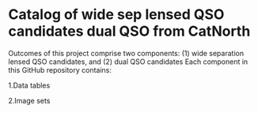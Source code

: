 # Catalog of wide sep lensed QSO candidates dual QSO from CatNorth

Outcomes of this project comprise two components: (1) wide separation lensed QSO candidates, and (2) dual QSO candidates 
Each component in this GitHub repository contains:

  1‌.Data tables‌ 

  2‌.Image sets‌ 

